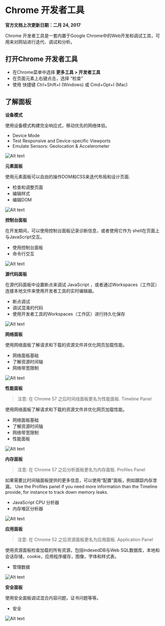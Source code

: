 # Chrome 开发者工具

**官方文档上次更新日期：二月 24, 2017**

Chrome 开发者工具是一套内置于Google Chrome中的Web开发和调试工具，可用来对网站进行迭代、调试和分析。

## 打开Chrome 开发者工具

* 在Chrome菜单中选择 **更多工具 > 开发者工具**
* 在页面元素上右键点击，选择 “检查”
* 使用 快捷键 Ctrl+Shift+I (Windows) 或 Cmd+Opt+I (Mac)

## 了解面板

**设备模式**

使用设备模式构建完全响应式，移动优先的网络体验。

* Device Mode
* Test Responsive and Device-specific Viewports
* Emulate Sensors: Geolocation & Accelerometer

![Alt text](https://github.com/Evalute/chrome-devTools/blob/master/table%20of%20Contents/No.1%E6%A6%82%E8%A7%88/img/device-mode.png)

**元素面板**

使用元素面板可以自由的操作DOM和CSS来迭代布局和设计页面.

* 检查和调整页面
* 编辑样式
* 编辑DOM

![Alt text](https://github.com/Evalute/chrome-devTools/blob/master/table%20of%20Contents/No.1%E6%A6%82%E8%A7%88/img/elements.png)

**控制台面板**

在开发期间，可以使用控制台面板记录诊断信息，或者使用它作为 shell在页面上与JavaScript交互。

* 使用控制台面板
* 命令行交互

![Alt text](https://github.com/Evalute/chrome-devTools/blob/master/table%20of%20Contents/No.1%E6%A6%82%E8%A7%88/img/console.png)

**源代码面板**

在源代码面板中设置断点来调试 JavaScript ，或者通过Workspaces（工作区）连接本地文件来使用开发者工具的实时编辑器。

* 断点调试
* 调试混淆的代码
* 使用开发者工具的Workspaces（工作区）进行持久化保存

![Alt text](https://github.com/Evalute/chrome-devTools/blob/master/table%20of%20Contents/No.1%E6%A6%82%E8%A7%88/img/sources.png)

**网络面板**

使用网络面板了解请求和下载的资源文件并优化网页加载性能。

* 网络面板基础
* 了解资源时间轴
* 网络带宽限制

![Alt text](https://github.com/Evalute/chrome-devTools/blob/master/table%20of%20Contents/No.1%E6%A6%82%E8%A7%88/img/network.png)

**性能面板**

> 注意: 在 Chrome 57 之后时间线面板更名为性能面板. Timeline Panel

使用网络面板了解请求和下载的资源文件并优化网页加载性能。

* 网络面板基础
* 了解资源时间轴
* 网络带宽限制
* 性能面板

![Alt text](https://github.com/Evalute/chrome-devTools/blob/master/table%20of%20Contents/No.1%E6%A6%82%E8%A7%88/img/performance.png)

**内存面板**

> 注意: 在 Chrome 57 之后分析面板更名为内存面板. Profiles Panel

如果需要比时间轴面板提供的更多信息，可以使用“配置”面板，例如跟踪内存泄漏。 Use the Profiles panel if you need more information than the Timeline provide, for instance to track down memory leaks.

* JavaScript CPU 分析器
* 内存堆区分析器

![Alt text](https://github.com/Evalute/chrome-devTools/blob/master/table%20of%20Contents/No.1%E6%A6%82%E8%A7%88/img/memory.png)

**应用面板**

>注意: 在 Chrome 52 之后资源面板更名为应用面板. Application Panel

使用资源面板检查加载的所有资源，包括IndexedDB与Web SQL数据库，本地和会话存储，cookie，应用程序缓存，图像，字体和样式表。

* 管理数据

![Alt text](https://github.com/Evalute/chrome-devTools/blob/master/table%20of%20Contents/No.1%E6%A6%82%E8%A7%88/img/application.png)

**安全面板**

使用安全面板调试混合内容问题，证书问题等等。

* 安全

![Alt text](https://github.com/Evalute/chrome-devTools/blob/master/table%20of%20Contents/No.1%E6%A6%82%E8%A7%88/img/security.png)

